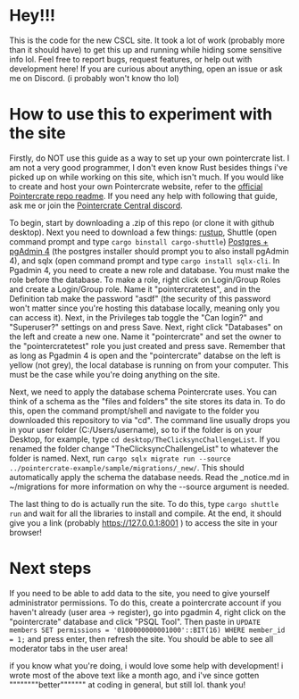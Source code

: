 # Hey!!!

This is the code for the new CSCL site. It took a lot of work (probably more than it should have) to get this up and running while hiding some sensitive info lol. Feel free to report bugs, request features, or help out with development here! If you are curious about anything, open an issue or ask me on Discord. (i probably won't know tho lol)

# How to use this to experiment with the site

Firstly, do NOT use this guide as a way to set up your own pointercrate list. I am not a very good programmer, I don't even know Rust besides things i've picked up on while working on this site, which isn't much. If you would like to create and host your own Pointercrate website, refer to the [official Pointercrate repo readme](https://github.com/stadust/pointercrate). If you need any help with following that guide, ask me or join the [Pointercrate Central discord](https://discord.gg/sQewUEB).

To begin, start by downloading a .zip of this repo (or clone it with github desktop). Next you need to download a few things: [rustup](https://rustup.rs), Shuttle (open command prompt and type `cargo binstall cargo-shuttle`) [Postgres + pgAdmin 4](https://www.postgresql.org) (the postgres installer should prompt you to also install pgAdmin 4), and sqlx (open command prompt and type `cargo install sqlx-cli`. In Pgadmin 4, you need to create a new role and database. You must make the role before the database. To make a role, right click on Login/Group Roles and create a Login/Group role. Name it "pointercratetest", and in the Definition tab make the password "asdf" (the security of this password won't matter since you're hosting this database locally, meaning only you can access it). Next, in the Privileges tab toggle the "Can login?" and "Superuser?" settings on and press Save.
Next, right click "Databases" on the left and create a new one. Name it "pointercrate" and set the owner to the "pointercratetest" role you just created and press save. Remember that as long as Pgadmin 4 is open and the "pointercrate" databse on the left is yellow (not grey), the local database is running on from your computer. This must be the case while you're doing anything on the site.

Next, we need to apply the database schema Pointercrate uses. You can think of a schema as the "files and folders" the site stores its data in. To do this, open the command prompt/shell and navigate to the folder you downloaded this repository to via "cd". The command line usually drops you in your user folder (C:/Users/username), so to if the folder is on your Desktop, for example, type `cd desktop/TheClicksyncChallengeList`. If you renamed the folder change "TheClicksyncChallengeList" to whatever the folder is named. Next, run `cargo sqlx migrate run --source ../pointercrate-example/sample/migrations/_new/`. This should automatically apply the schema the database needs. Read the _notice.md in ~/migrations for more information on why the --source argument is needed. 

The last thing to do is actually run the site. To do this, type `cargo shuttle run` and wait for all the libraries to install and compile. At the end, it should give you a link (probably https://127.0.0.1:8001 ) to access the site in your browser!

# Next steps

If you need to be able to add data to the site, you need to give yourself administrator permissions. To do this, create a pointercrate account if you haven't already (user area -> register), go into pgadmin 4, right click on the "pointercrate" database and click "PSQL Tool". Then paste in `UPDATE members SET permissions = '0100000000001000'::BIT(16) WHERE member_id = 1;` and press enter, then refresh the site. You should be able to see all moderator tabs in the user area!

if you know what you're doing, i would love some help with development! i wrote most of the above text like a month ago, and i've since gotten """"""""better""""""" at coding in general, but still lol. thank you!
